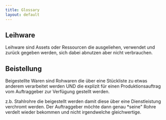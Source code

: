 ```yaml
---
title: Glossary
layout: default
---
```


## Leihware
Leihware sind Assets oder Ressourcen die ausgeliehen, verwendet und zurück gegeben werden, sich dabei abnutzen aber nicht verbrauchen.

## Beistellung

Beigestellte Waren sind Rohwaren die über eine Stückliste  zu etwas anderem verarbeitet werden UND die explizit für einen Produktionsauftrag vom Auftraggeber zur Verfügung gestellt werden.

z.b. Stahlrohre die beigestellt werden damit diese über eine Dienstleistung verchromt werden. 
Der Auftraggeber möchte dann genau *seine" Rohre verdelt wieder bekommen und nicht irgendwelche gleichwertige.

